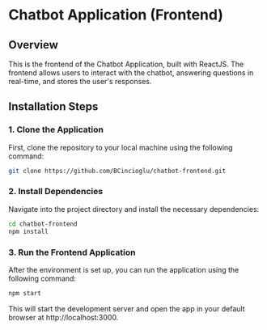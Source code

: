 # Chatbot Application (Frontend)

## Overview
This is the frontend of the Chatbot Application, built with ReactJS. The frontend allows users to interact with the chatbot, answering questions in real-time, and stores the user's responses.

## Installation Steps

### 1. Clone the Application

First, clone the repository to your local machine using the following command:

```sh
git clone https://github.com/BCincioglu/chatbot-frontend.git
```

### 2. Install Dependencies

Navigate into the project directory and install the necessary dependencies:

```sh
cd chatbot-frontend
npm install
```

### 3. Run the Frontend Application

After the environment is set up, you can run the application using the following command:

```sh
npm start
```
This will start the development server and open the app in your default browser at http://localhost:3000.

